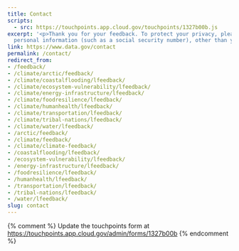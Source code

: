 ```yaml
---
title: Contact
scripts:
  - src: https://touchpoints.app.cloud.gov/touchpoints/1327b00b.js
excerpt: '<p>Thank you for your feedback. To protect your privacy, please do not include
  personal information (such as a social security number), other than your email address.'
link: https://www.data.gov/contact
permalink: /contact/
redirect_from: 
- /feedback/
- /climate/arctic/feedback/
- /climate/coastalflooding/lfeedback/
- /climate/ecosystem-vulnerability/lfeedback/
- /climate/energy-infrastructure/lfeedback/
- /climate/foodresilience/lfeedback/
- /climate/humanhealth/lfeedback/
- /climate/transportation/lfeedback/
- /climate/tribal-nations/lfeedback/
- /climate/water/lfeedback/
- /arctic/feedback/
- /climate/feedback/
- /climate/climate-feedback/
- /coastalflooding/lfeedback/
- /ecosystem-vulnerability/lfeedback/
- /energy-infrastructure/lfeedback/
- /foodresilience/lfeedback/
- /humanhealth/lfeedback/
- /transportation/lfeedback/
- /tribal-nations/lfeedback/
- /water/lfeedback/
slug: contact
---
```


{% comment %}
Update the touchpoints form at https://touchpoints.app.cloud.gov/admin/forms/1327b00b
{% endcomment %}
<div id="touchpoint-form"></div>
